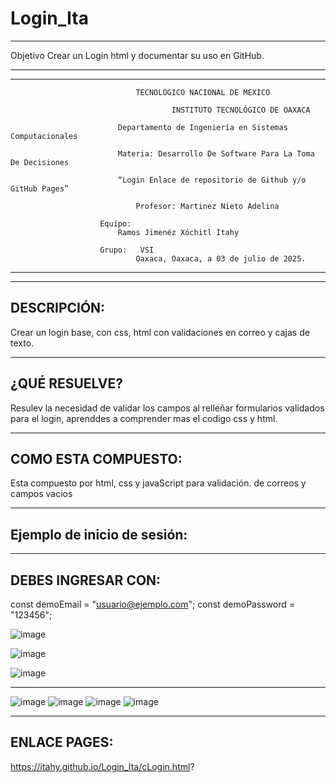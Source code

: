 # Login_Ita

-----------------------------------------------------------------------------------------------------------------------------------------------------------------------------------

Objetivo Crear un Login html y documentar su uso en GitHub.

---------------------------------------------------------------------------------------------------------------------------------------------------------------------------------
---------------------------------------------------------------------------------------------------------------------------------------------------------------------------------

                  				TECNOLÓGICO NACIONAL DE MEXICO
                  
                               			INSTITUTO TECNOLÓGICO DE OAXACA			
                  
                  			Departamento de Ingeniería en Sistemas Computacionales
                  
                  			Materia: Desarrollo De Software Para La Toma De Decisiones
                     
                  			“Login Enlace de repositorio de Github y/o GitHub Pages”
                  
                  				Profesor: Martinez Nieto Adelina
                  	
                  		Equipo: 
                  			Ramos Jimenéz Xóchitl Itahy
                     
                  		Grupo:   VSI
                  				Oaxaca, Oaxaca, a 03 de julio de 2025.
                      
---------------------------------------------------------------------------------------------------------------------------------------------------------------------------------
---------------------------------------------------------------------------------------------------------------------------------------------------------------------------------
DESCRIPCIÓN: 
---------------------------------------------------------------------------------------------------------------------------------------------------------------------------------
Crear un login base, con css, html con validaciones en correo y cajas de texto.

------------------------------------------------------------------------------------------------------------------------------------------------------------------------------------------------------------------------------------------------------------------------------------------------------------------------------------------------------------------
¿QUÉ RESUELVE?
---------------------------------------------------------------------------------------------------------------------------------------------------------------------------------
Resulev la necesidad de validar los campos al relleñar formularios validados para el login, aprenddes a comprender mas el codigo css y html.

------------------------------------------------------------------------------------------------------------------------------------------------------------------------------------------------------------------------------------------------------------------------------------------------------------------------------------------------------------------
COMO ESTA COMPUESTO:
---------------------------------------------------------------------------------------------------------------------------------------------------------------------------------
Esta compuesto por html, css y javaScript para validación. de correos y campos vacios

--------------------------------------------------------------------------------------------------------------------------------------------------------------------------------
Ejemplo de inicio de sesión:
--------------------------------------------------------------------------------------------------------------------------------------------------------------------------------

  <script>
  document.getElementById("loginButton").addEventListener("click", function (event) {
    event.preventDefault();

    const email = document.getElementById("loginName").value.trim();
    const password = document.getElementById("loginPassword").value.trim();

    // Usuario de ejemplo
    const demoEmail = "usuario@ejemplo.com";
    const demoPassword = "123456";

    if (email === demoEmail && password === demoPassword) {
      window.location.href = "amotoTribu.html";
    } else {
      alert("Usuario o contraseña incorrectos.\n\nPrueba con:\nUsuario: usuario@ejemplo.com\nContraseña: 123456");
    }
  });
</script>

--------------------------------------------------------------------------------------------------------------------------------------------------------------------------------
DEBES INGRESAR CON: 
--------------------------------------------------------------------------------------------------------------------------------------------------------------------------------
  
  const demoEmail = "usuario@ejemplo.com";
  const demoPassword = "123456";

  ![image](https://github.com/user-attachments/assets/871517df-666c-4e95-adb8-f8fa72379ad7)

  ![image](https://github.com/user-attachments/assets/ffc8338d-9326-48c6-aabd-efc28145fde0)

  ![image](https://github.com/user-attachments/assets/6d76c947-20a8-4c46-a693-bbb7bd4df330)

--------------------------------------------------------------------------------------------------------------------------------------------------------------------------------

![image](https://github.com/user-attachments/assets/777dbf27-1c92-4ef5-ae97-aeb4759e3a0a)
![image](https://github.com/user-attachments/assets/55bcd5f2-c12a-47d2-942a-c4e51764362f)
![image](https://github.com/user-attachments/assets/38b54a33-3223-4eea-93d0-2524ef6f39fd)
![image](https://github.com/user-attachments/assets/bcf29f6e-248d-4719-9bd6-a794edc03c38)

---------------------------------------------------------------------------------------------------------------------------------------------------------------------------------
ENLACE PAGES: 
---------------------------------------------------------------------------------------------------------------------------------------------------------------------------------
https://itahy.github.io/Login_Ita/cLogin.html?


















                    
